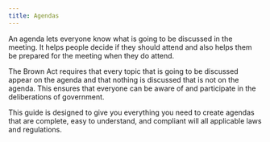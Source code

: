 ```yaml
---
title: Agendas
---
```


An agenda
lets everyone know
what is going
to be discussed
in the meeting.
It helps people decide
if they should attend
and also helps them
be prepared
for the meeting
when they do attend.

The Brown Act requires
that every topic
that is going
to be discussed
appear on the agenda
and that nothing is discussed
that is not
on the agenda.
This ensures that
everyone can be
aware of
and participate in
the deliberations
of government.

This guide is designed
to give you
everything you need
to create agendas
that are complete,
easy to understand,
and compliant
will all applicable laws and regulations.
